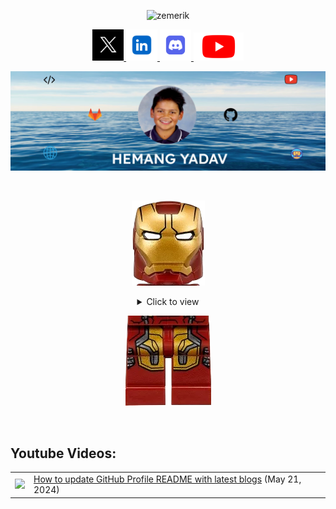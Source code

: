 <p align="center"> <img src="https://komarev.com/ghpvc/?username=zemerik&label=Profile%20views&color=0e75b6&style=flat" alt="zemerik" /> </p>

<p align = "center">

  <a href="https://twitter.com/zemerik_x" target="_blank">
    <img src = "assets/x.png" alt = "Zemerik_X" style = "width:50px;height:50px">
  </a>

  <a href="https://linkedin.com/in/zemerik" target = "_blank">
    <img src = "assets/in.png" alt = "in/zemerik" style = "width:50px;height:50px">
  </a>

  <a href="https://discord.gg/WMCEHzwkup" target="_blank">
    <img src = "assets/discord.png" alt = ".zemerik" style = "width:50px;height:50px">
  </a>

  <a href="https://www.youtube.com/channel/UCLJY3Fa0xheb_SNSuPkbdZw" target="_blank">
    <img src = "assets/youtube.png" alt = "@Zemerik" style = "width:80px;height:45px">
  </a>

</p>

![Banner](assets/banner4.png)

<br>

<p align = "center"><img src = "assets/ironman-head.png"></p>

<div align = "center">
  <details close>
    <summary>
      Click to view
    </summary>

<br>

![About](assets/About2.gif)

<details close>
  <summary>
    ✍️Blogs
  </summary>

<!-- BLOG-POST-LIST:START -->
- [Basic Markdown](https://dev.to/zemerik/basic-markdown-2jel)
- [Contribute to ZemProfiles!](https://dev.to/zemerik/contribute-to-zemprofiles-16on)
- [How to make a cool GitHub README.md](https://dev.to/zemerik/how-to-make-a-cool-github-readmemd-46dj)
- [Making a good Github Profile README.md](https://dev.to/zemerik/making-a-good-github-profile-readmemd-ni0)
<!-- BLOG-POST-LIST:END -->

</details>

<details>
  <summary>
    🤯Tech Stack
  </summary>

<br>

![Tech Stack](assets/tools.svg)

</details>

<details>
  <summary>
    🎓My Stats
  </summary>

<br>

![Github Languages](https://github-readme-stats.vercel.app/api/top-langs?username=zemerik&show_icons=true&theme=cobalt&locale=en&layout=compact)  

<br>

![Github Stats](https://github-readme-stats.vercel.app/api?username=zemerik&show=reviews,&show_icons=true&theme=cobalt&locale=en)

</details>

</details>
</div>

<p align = "center"><img src = "assets/ironman-legs.png"></p>

<br>

## Youtube Videos:

<p align = "center">

<table>
  <!-- YOUTUBE-VIDEOS-LIST:START --><tr><td><a href="https://www.youtube.com/watch?v=As7KgTZOrlE"><img width="140px" src="https://i.ytimg.com/vi/As7KgTZOrlE/mqdefault.jpg"></a></td>
<td><a href="https://www.youtube.com/watch?v=As7KgTZOrlE">How to update GitHub Profile README with latest blogs</a> (May 21, 2024)<br/></td></tr>
<!-- YOUTUBE-VIDEOS-LIST:END -->
</table>

</p>
